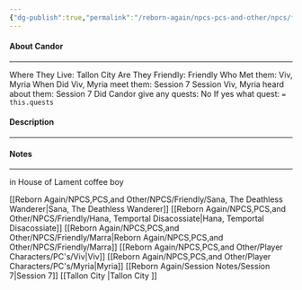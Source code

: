 ```yaml
---
{"dg-publish":true,"permalink":"/reborn-again/npcs-pcs-and-other/npcs/friendly/candor/"}
---
```



#### About Candor
---
Where They Live: Tallon City 
Are They Friendly: Friendly 
Who Met them: Viv, Myria
When Did Viv, Myria meet them: Session 7
Session Viv, Myria heard about them: Session 7
Did Candor give any quests: No
	If yes what quest: `= this.quests`


#### Description


---

#### Notes
---
in House of Lament coffee boy

[[Reborn Again/NPCS,PCS,and Other/NPCS/Friendly/Sana, The Deathless Wanderer\|Sana, The Deathless Wanderer]]
[[Reborn Again/NPCS,PCS,and Other/NPCS/Friendly/Hana, Temportal Disacossiate\|Hana, Temportal Disacossiate]]
[[Reborn Again/NPCS,PCS,and Other/NPCS/Friendly/Marra\|Reborn Again/NPCS,PCS,and Other/NPCS/Friendly/Marra]]
[[Reborn Again/NPCS,PCS,and Other/Player Characters/PC's/Viv\|Viv]]
[[Reborn Again/NPCS,PCS,and Other/Player Characters/PC's/Myria\|Myria]]
[[Reborn Again/Session Notes/Session 7\|Session 7]]
[[Tallon City \|Tallon City ]]
